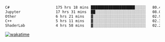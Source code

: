 <!--START_SECTION:waka-->

```txt
C#                     175 hrs 18 mins ████████████████████░░░░░   80.40 %
Jupyter                17 hrs 31 mins  ██░░░░░░░░░░░░░░░░░░░░░░░   08.04 %
Other                  6 hrs 21 mins   ▓░░░░░░░░░░░░░░░░░░░░░░░░   02.91 %
C++                    5 hrs 11 mins   ▓░░░░░░░░░░░░░░░░░░░░░░░░   02.38 %
ShaderLab              4 hrs 58 mins   ▓░░░░░░░░░░░░░░░░░░░░░░░░   02.29 %
```

<!--END_SECTION:waka-->
[![wakatime](https://wakatime.com/badge/user/6c2f442e-41b4-42e3-bc06-d5d8203ad1da.svg)](https://wakatime.com/@6c2f442e-41b4-42e3-bc06-d5d8203ad1da)
